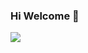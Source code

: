 ### Hi Welcome 👋
<img src="https://mir-s3-cdn-cf.behance.net/project_modules/1400/34220e95746151.5e9ecde696cb0.gif" />
